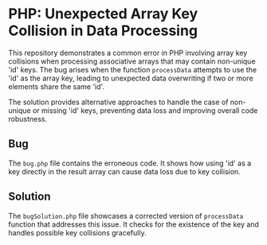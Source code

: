 # PHP: Unexpected Array Key Collision in Data Processing

This repository demonstrates a common error in PHP involving array key collisions when processing associative arrays that may contain non-unique 'id' keys.  The bug arises when the function `processData` attempts to use the 'id' as the array key, leading to unexpected data overwriting if two or more elements share the same 'id'.

The solution provides alternative approaches to handle the case of non-unique or missing 'id' keys, preventing data loss and improving overall code robustness.

## Bug
The `bug.php` file contains the erroneous code. It shows how using 'id' as a key directly in the result array can cause data loss due to key collision.

## Solution
The `bugSolution.php` file showcases a corrected version of `processData` function that addresses this issue. It checks for the existence of the key and handles possible key collisions gracefully.